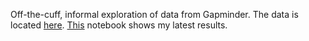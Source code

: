 
Off-the-cuff, informal exploration of data from Gapminder. The data is located [here](https://www.gapminder.org/data/). [This](https://github.com/def-mycroft/gapminder_data/blob/master/analysis_food_kilocalories_country_inequality.ipynb) notebook shows my latest results. 
